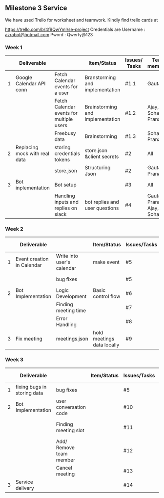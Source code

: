 ## Milestone 3 Service

We have used Trello for worksheet and teamwork. Kindly find trello cards at

https://trello.com/b/4f9QwYmI/se-project Credentials are Username : azrabot@hotmail.com Pword : Qwerty@123



### Week 1


|  |            Deliverable                   |                               | Item/Status                    | Issues/ Tasks | Team members              | Estimated Date | Actual Date       |
|-------------|-------------------------------|------------------------------------------|----------------------------------|--------------|-----------------------------|-------------|--------|
| 1           | Google Calendar API conn      | Fetch Calendar events for a user         | Branstorming and implementation  | #1.1         | Gautam                      | 21-Oct      | 22-Oct |
|             |                               | Fetch Calendar events for multiple users | Brainstorming and implementation | #1.2         | Ajay, Sohan, Pranav         | 22-Oct      | 22-Oct |
|             |                               | Freebusy data                            | Brainstorming                    | #1.3         | Sohan, Pranav               | 27-Oct      | 27-Oct |
| 2           | Replacing mock with real data | storing credentials tokens               | store.json &client secrets       | #2           | All                         | 24-Oct      | 25-Oct |
|             |                               | store.json                               | Structuring Json                 | #2           | Gautam, Pranav              | 25-Oct      | 25-Oct |
| 3           | Bot inplementation            | Bot setup                                |                                  | #3           | All                         | 28-Oct      | 28-Oct |
|             |                               | Handling inputs and replies on slack     | bot replies and user questions   | #4           | Gautam, Pranav, Ajay, Sohan | 28-Oct      | 28-Oct |


### Week 2

|| Deliverable |                            | Item/Status                | Issues/Tasks               | Team Members | Estimated Date   | Actual Date |        
|-------------|----------------------------|----------------------------|----------------------------|--------------|------------------|-------------|--------|
| 1           | Event creation in Calendar | Write into user's calendar | make event                 | #5           | Sunil, Ajay      | 31-Oct      | 31-Oct |
|             |                            | bug fixes                  |                            | #5           | Gautam,Sunil            | 2-Nov       | 2-Nov  |
| 2           | Bot Implementation         | Logic Development          | Basic control flow         | #6           | All              | 4-Nov       | 4-Nov  |
|             |                            | Finding meeting time       |                            | #7           | Pranav, Sohan    | 4-Nov       | 4-Nov  |
|             |                            | Error Handling             |                            | #8           | All              | 4-Nov       | 4-Nov  |
| 3           | Fix meeting                | meetings.json              | hold meetings data locally | #9           | Sohan Ajay Sunil | 3-Nov       | 3-Nov  |


### Week 3

| |Deliverable |                             | Item/Status             | Issues/Tasks | Team Members | Estimated Date        | Actual Date |        
|-------------|-----------------------------|-------------------------|--------------|--------------|-----------------------|-------------|--------|
| 1           | fixing bugs in storing data | bug fixes               |              | #5           | Ajay, Sunil           | 5-Nov       | 5-Nov  |
| 2           | Bot Implementation          | user conversation code  |              | #10          | Gautam, Sohan         | 5-Nov       | 6-Oct  |
|             |                             | Finding meeting slot    |              | #11          | Pranav, Gautam, Sohan | 10-Nov      | 10-Nov |
|             |                             | Add/ Remove team member |              | #12          | Sunil, Ajay           | 10-Nov      | 10-Nov |
|             |                             | Cancel meeting          |              | #13          | Ajay, Sohan           | 10-Nov      | 10-Nov |
| 3           | Service delivery            |                         |              | #14          | All                   | 10-Nov      | 10-Nov |
